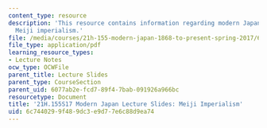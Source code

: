 ```yaml
---
content_type: resource
description: 'This resource contains information regarding modern Japan lecture slides:
  Meiji imperialism.'
file: /media/courses/21h-155-modern-japan-1868-to-present-spring-2017/6c7440299f489dc3e9d77e6c88d9ea74_MIT21H_155S17_Meiji.pdf
file_type: application/pdf
learning_resource_types:
- Lecture Notes
ocw_type: OCWFile
parent_title: Lecture Slides
parent_type: CourseSection
parent_uid: 6077ab2e-fcd7-89f4-7bab-091926a966bc
resourcetype: Document
title: '21H.155S17 Modern Japan Lecture Slides: Meiji Imperialism'
uid: 6c744029-9f48-9dc3-e9d7-7e6c88d9ea74
---
```

